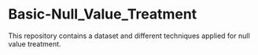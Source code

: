 # Basic-Null_Value_Treatment
This repository contains a dataset and different techniques applied for null value treatment.
